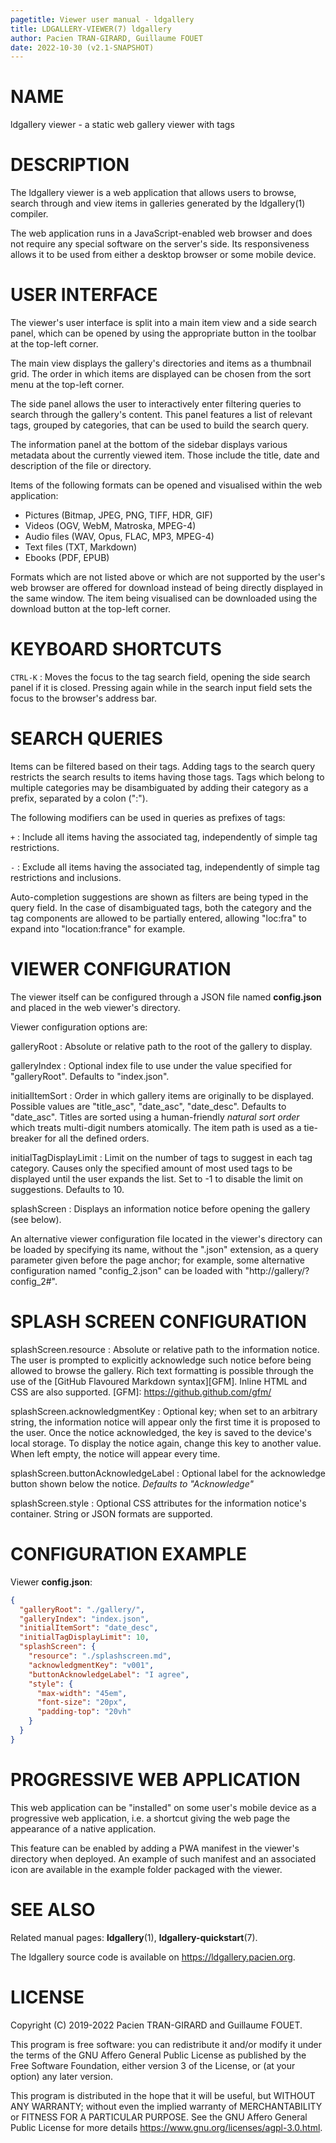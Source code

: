 ```yaml
---
pagetitle: Viewer user manual - ldgallery
title: LDGALLERY-VIEWER(7) ldgallery
author: Pacien TRAN-GIRARD, Guillaume FOUET
date: 2022-10-30 (v2.1-SNAPSHOT)
---
```



# NAME

ldgallery viewer - a static web gallery viewer with tags


# DESCRIPTION

The ldgallery viewer is a web application that allows users to browse, search through and view items in galleries generated by the ldgallery(1) compiler.

The web application runs in a JavaScript-enabled web browser and does not require any special software on the server's side.
Its responsiveness allows it to be used from either a desktop browser or some mobile device.


# USER INTERFACE

The viewer's user interface is split into a main item view and a side search panel, which can be opened by using the appropriate button in the toolbar at the top-left corner.

The main view displays the gallery's directories and items as a thumbnail grid.
The order in which items are displayed can be chosen from the sort menu at the top-left corner.

The side panel allows the user to interactively enter filtering queries to search through the gallery's content.
This panel features a list of relevant tags, grouped by categories, that can be used to build the search query.

The information panel at the bottom of the sidebar displays various metadata about the currently viewed item.
Those include the title, date and description of the file or directory.

Items of the following formats can be opened and visualised within the web application:

* Pictures (Bitmap, JPEG, PNG, TIFF, HDR, GIF)
* Videos (OGV, WebM, Matroska, MPEG-4)
* Audio files (WAV, Opus, FLAC, MP3, MPEG-4)
* Text files (TXT, Markdown)
* Ebooks (PDF, EPUB)

Formats which are not listed above or which are not supported by the user's web browser are offered for download instead of being directly displayed in the same window.
The item being visualised can be downloaded using the download button at the top-left corner.


# KEYBOARD SHORTCUTS

`CTRL-K`
: Moves the focus to the tag search field, opening the side search panel if it is closed.
  Pressing again while in the search input field sets the focus to the browser's address bar.


# SEARCH QUERIES

Items can be filtered based on their tags.
Adding tags to the search query restricts the search results to items having those tags.
Tags which belong to multiple categories may be disambiguated by adding their category as a prefix, separated by a colon (":").

The following modifiers can be used in queries as prefixes of tags:

`+`
: Include all items having the associated tag, independently of simple tag restrictions.

`-`
: Exclude all items having the associated tag, independently of simple tag restrictions and inclusions.

Auto-completion suggestions are shown as filters are being typed in the query field.
In the case of disambiguated tags, both the category and the tag components are allowed to be partially entered, allowing "loc:fra" to expand into "location:france" for example.


# VIEWER CONFIGURATION

The viewer itself can be configured through a JSON file named __config.json__ and placed in the web viewer's directory.

Viewer configuration options are:

galleryRoot
: Absolute or relative path to the root of the gallery to display.

galleryIndex
: Optional index file to use under the value specified for "galleryRoot".
  Defaults to "index.json".

initialItemSort
: Order in which gallery items are originally to be displayed.
  Possible values are "title_asc", "date_asc", "date_desc".
  Defaults to "date_asc".
  Titles are sorted using a human-friendly _natural sort order_ which treats multi-digit numbers atomically.
  The item path is used as a tie-breaker for all the defined orders.

<!-- https://github.com/pacien/ldgallery/issues/27
initialSearchQuery
: Optional initial search query to set when opening the gallery.
-->

initialTagDisplayLimit
: Limit on the number of tags to suggest in each tag category.
  Causes only the specified amount of most used tags to be displayed until the user expands the list.
  Set to -1 to disable the limit on suggestions.
  Defaults to 10.

splashScreen
: Displays an information notice before opening the gallery (see below).

An alternative viewer configuration file located in the viewer's directory can be loaded by specifying its name,
without the ".json" extension, as a query parameter given before the page anchor;
for example, some alternative configuration named "config_2.json" can be loaded with "http://gallery/?config_2#".


# SPLASH SCREEN CONFIGURATION

splashScreen.resource
: Absolute or relative path to the information notice. The user is prompted to explicitly acknowledge such notice before being allowed to browse the gallery.
  Rich text formatting is possible through the use of the [GitHub Flavoured Markdown syntax][GFM].
  Inline HTML and CSS are also supported.
  [GFM]: https://github.github.com/gfm/

splashScreen.acknowledgmentKey
: Optional key; when set to an arbitrary string, the information notice will appear only the first time it is proposed to the user. Once the notice acknowledged, the key is saved to the device's local storage. To display the notice again, change this key to another value.
  When left empty, the notice will appear every time.

splashScreen.buttonAcknowledgeLabel
: Optional label for the acknowledge button shown below the notice.
  *Defaults to "Acknowledge"*

splashScreen.style
: Optional CSS attributes for the information notice's container.
  String or JSON formats are supported.


# CONFIGURATION EXAMPLE

Viewer __config.json__:

```json
{
  "galleryRoot": "./gallery/",
  "galleryIndex": "index.json",
  "initialItemSort": "date_desc",
  "initialTagDisplayLimit": 10,
  "splashScreen": {
    "resource": "./splashscreen.md",
    "acknowledgmentKey": "v001",
    "buttonAcknowledgeLabel": "I agree",
    "style": {
      "max-width": "45em",
      "font-size": "20px",
      "padding-top": "20vh"
    }
  }
}
```

# PROGRESSIVE WEB APPLICATION

This web application can be "installed" on some user's mobile device as a progressive web application, i.e. a shortcut giving the web page the appearance of a native application.

This feature can be enabled by adding a PWA manifest in the viewer's directory when deployed.
An example of such manifest and an associated icon are available in the example folder packaged with the viewer.


# SEE ALSO

Related manual pages: __ldgallery__(1), __ldgallery-quickstart__(7).

The ldgallery source code is available on <https://ldgallery.pacien.org>.


# LICENSE

Copyright (C) 2019-2022  Pacien TRAN-GIRARD and Guillaume FOUET.

This program is free software: you can redistribute it and/or modify it under the terms of the GNU Affero General Public License as published by the Free Software Foundation, either version 3 of the License, or (at your option) any later version.

This program is distributed in the hope that it will be useful, but WITHOUT ANY WARRANTY; without even the implied warranty of MERCHANTABILITY or FITNESS FOR A PARTICULAR PURPOSE.
See the GNU Affero General Public License for more details <https://www.gnu.org/licenses/agpl-3.0.html>.
